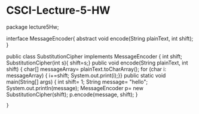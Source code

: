 # CSCI-Lecture-5-HW
package lecture5Hw;

interface MessageEncoder{
abstract void encode(String plainText, int shift);
}

public class SubstitutionCipher implements MessageEncoder {
	int shift;
	SubstitutionCipher(int s){
		shift=s;}
	 public void encode(String plainText, int shift) {
		char[] messageArray= plainText.toCharArray();
		for (char i: messageArray) {
			i+=shift;
			System.out.print(i);}}
		public static void main(String[] args) {
			int shift= 1;
			String message= "hello";
			System.out.println(message);
			MessageEncoder p= new SubstitutionCipher(shift);
			p.encode(message, shift);
		}
	

	}
